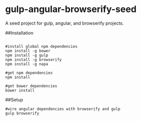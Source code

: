 gulp-angular-browserify-seed
============================

A seed project for gulp, angular, and browserify projects.

##Installation
```

#install global npm dependencies
npm install -g bower
npm install -g gulp
npm install -g browserify
npm install -g napa

#get npm dependencies
npm install

#get bower dependencies
bower install

```
##Setup
```
#wire angular dependencies with browserify and gulp
gulp browserify
```
